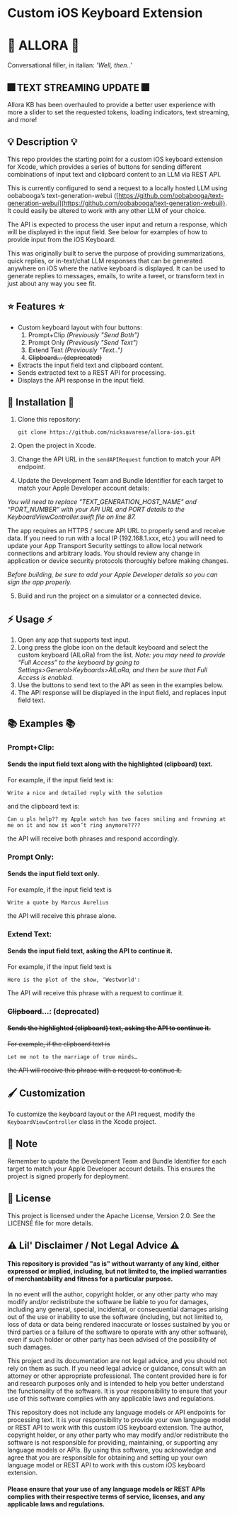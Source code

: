 # **Custom iOS Keyboard Extension**

# 💬 **ALLORA** 💬

Conversational filler, in italian: *'Well, then..'*  

## 🎆 TEXT STREAMING UPDATE 🎆
Allora KB has been overhauled to provide a better user experience with more a slider to set the requested tokens, loading indicators, text streaming, and more!

## 💡 Description 💡

This repo provides the starting point for a custom iOS keyboard extension for Xcode, which provides a series of buttons for sending different combinations of input text and clipboard content to an LLM via REST API. 

This is currently configured to send a request to a locally hosted LLM using oobabooga’s text-generation-webui ([https://github.com/oobabooga/text-generation-webui](https://github.com/oobabooga/text-generation-webui)). It could easily be altered to work with any other LLM of your choice.

The API is expected to process the user input and return a response, which will be displayed in the input field. See below for examples of how to provide input from the iOS Keyboard.

This was originally built to serve the purpose of providing summarizations, quick replies, or in-text/chat LLM responses that can be generated anywhere on iOS where the native keyboard is displayed. It can be used to generate replies to messages, emails, to write a tweet, or transform text in just about any way you see fit.

## ⭐ Features ⭐

* Custom keyboard layout with four buttons:
    1. Prompt+Clip _(Previously "Send Both")_
    2. Prompt Only _(Previously "Send Text")_
    3. Extend Text _(Previously "Text..")_
    4. ~~Clipboard... (deprecated)~~
* Extracts the input field text and clipboard content.
* Sends extracted text to a REST API for processing.
* Displays the API response in the input field.

## 🔧 Installation 🔧

1. Clone this repository:

    ```
    git clone https://github.com/nicksavarese/allora-ios.git
    ```

2. Open the project in Xcode.
3. Change the API URL in the `sendAPIRequest` function to match your API endpoint.
4. Update the Development Team and Bundle Identifier for each target to match your Apple Developer account details:

_You will need to replace "TEXT_GENERATION_HOST_NAME" and “PORT_NUMBER” with your API URL and PORT details to the KeyboardViewController.swift file on line 87._

The app requires an HTTPS / secure API URL to properly send and receive data. If you need to run with a local IP (192.168.1.xxx, etc.) you will need to update your App Transport Security settings to allow local network connections and arbitrary loads. You should review any change in application or device security protocols thoroughly before making changes.

_Before building, be sure to add your Apple Developer details so you can sign the app properly._

5. Build and run the project on a simulator or a connected device.

## ⚡ Usage ⚡

1. Open any app that supports text input.
2. Long press the globe icon on the default keyboard and select the custom keyboard (AlLoRa) from the list. _Note: you may need to provide “Full Access” to the keyboard by going to Settings>General>Keyboards>AlLoRa, and then be sure that Full Access is enabled._
3. Use the buttons to send text to the API as seen in the examples below.
4. The API response will be displayed in the input field, and replaces input field text.

## 📚 Examples 📚
### Prompt+Clip:

#### Sends the input field text along with the highlighted (clipboard) text.

For example, if the input field text is:
    
    Write a nice and detailed reply with the solution
    
and the clipboard text is: 
   
    Can u pls help?? my Apple watch has two faces smiling and frowning at me on it and now it won’t ring anymore????
    
the API will receive both phrases and respond accordingly.
    
### Prompt Only: 

#### Sends the input field text only. 

For example, if the input field text is 

    Write a quote by Marcus Aurelius
    
the API will receive this phrase alone.

### Extend Text: 

#### Sends the input field text, asking the API to continue it. 

For example, if the input field text is 

    Here is the plot of the show, ‘Westworld':

The API will receive this phrase with a request to continue it.


### ~~Clipboard~~...: (deprecated)

#### ~~Sends the highlighted (clipboard) text, asking the API to continue it.~~ 

~~For example, if the clipboard text is~~

    Let me not to the marriage of true minds…
    
~~the API will receive this phrase with a request to continue it.~~

## 🖌 Customization

To customize the keyboard layout or the API request, modify the `KeyboardViewController` class in the Xcode project.


## 📝 Note

Remember to update the Development Team and Bundle Identifier for each target to match your Apple Developer account details. This ensures the project is signed properly for deployment.


## 📃 License

This project is licensed under the Apache License, Version 2.0. See the LICENSE file for more details.


## ⚠ Lil' Disclaimer / Not Legal Advice ⚠️

#### This repository is provided "as is" without warranty of any kind, either expressed or implied, including, but not limited to, the implied warranties of merchantability and fitness for a particular purpose. 

In no event will the author, copyright holder, or any other party who may modify and/or redistribute the software be liable to you for damages, including any general, special, incidental, or consequential damages arising out of the use or inability to use the software (including, but not limited to, loss of data or data being rendered inaccurate or losses sustained by you or third parties or a failure of the software to operate with any other software), even if such holder or other party has been advised of the possibility of such damages.

This project and its documentation are not legal advice, and you should not rely on them as such. If you need legal advice or guidance, consult with an attorney or other appropriate professional. The content provided here is for and research purposes only and is intended to help you better understand the functionality of the software. It is your responsibility to ensure that your use of this software complies with any applicable laws and regulations.

This repository does not include any language models or API endpoints for processing text. It is your responsibility to provide your own language model or REST API to work with this custom iOS keyboard extension. The author, copyright holder, or any other party who may modify and/or redistribute the software is not responsible for providing, maintaining, or supporting any language models or APIs. By using this software, you acknowledge and agree that you are responsible for obtaining and setting up your own language model or REST API to work with this custom iOS keyboard extension.

#### Please ensure that your use of any language models or REST APIs complies with their respective terms of service, licenses, and any applicable laws and regulations.
